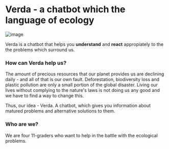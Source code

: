 # Verda - a chatbot which the language of ecology

![image](https://user-images.githubusercontent.com/36764968/110909706-12eee800-8319-11eb-9ece-c281c4b45409.png)

Verda is a chatbot that helps you **understand** and **react** appropiately to the the problems which surround us.

### How can Verda help us?

The amount of precious resources that our planet provides us are declining daily - and all of that is our own fault. Deforestation, biodiversity loss and plastic pollution are only a small portion of the global disaster. Living our lives without complying to the nature's laws is not doing us any good and we have to find a way to change this.

Thus, our idea - Verda. A chatbot, which gives you information about matured problems and alternative solutions to them.

### Who are we?

We are four 11-graders who want to help in the battle with the ecological problems.
